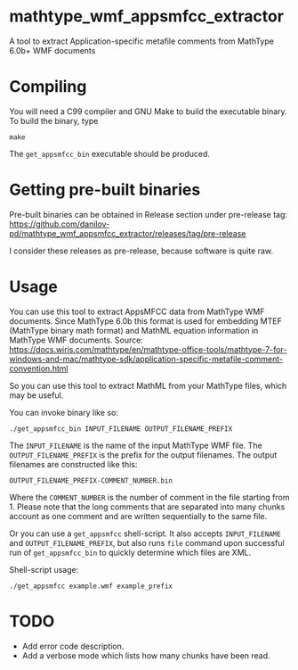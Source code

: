 # mathtype_wmf_appsmfcc_extractor
A tool to extract Application-specific metafile comments from MathType 6.0b+ WMF documents

# Compiling
You will need a C99 compiler and GNU Make to build the executable binary.
To build the binary, type
```
make
```
The `get_appsmfcc_bin` executable should be produced.

# Getting pre-built binaries
Pre-built binaries can be obtained in Release section under pre-release tag:
https://github.com/danilov-pd/mathtype_wmf_appsmfcc_extractor/releases/tag/pre-release

I consider these releases as pre-release, because software is quite raw. 

# Usage
You can use this tool to extract AppsMFCC data from MathType WMF documents. Since MathType 6.0b this format is used for embedding MTEF (MathType binary math format) and MathML equation information in MathType WMF documents. Source: https://docs.wiris.com/mathtype/en/mathtype-office-tools/mathtype-7-for-windows-and-mac/mathtype-sdk/application-specific-metafile-comment-convention.html

So you can use this tool to extract MathML from your MathType files, which may be useful.

You can invoke binary like so:
```
./get_appsmfcc_bin INPUT_FILENAME OUTPUT_FILENAME_PREFIX
```
The `INPUT_FILENAME` is the name of the input MathType WMF file.
The `OUTPUT_FILENAME_PREFIX` is the prefix for the output filenames.
The output filenames are constructed like this:
```
OUTPUT_FILENAME_PREFIX-COMMENT_NUMBER.bin
```
Where the `COMMENT_NUMBER` is the number of comment in the file starting from 1.
Please note that the long comments that are separated into many chunks account as one comment and are written sequentially to the same file.

Or you can use a `get_appsmfcc` shell-script. It also accepts `INPUT_FILENAME` and `OUTPUT_FILENAME_PREFIX`, but also runs `file` command upon successful run of `get_appsmfcc_bin` to quickly determine which files are XML.

Shell-script usage:
```
./get_appsmfcc example.wmf example_prefix
```

# TODO
- Add error code description.
- Add a verbose mode which lists how many chunks have been read.
